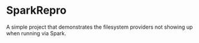 # SparkRepro
A simple project that demonstrates the filesystem providers not showing up when running via Spark.
